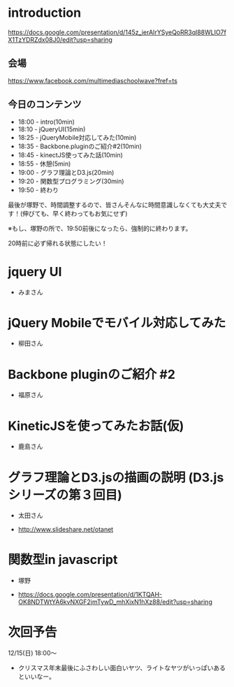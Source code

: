 # introduction

https://docs.google.com/presentation/d/145z_ierAIrYSyeQoRR3ql88WLIO7fX1TzYDRZdx08J0/edit?usp=sharing

## 会場

https://www.facebook.com/multimediaschoolwave?fref=ts

## 今日のコンテンツ

- 18:00 - intro(10min)
- 18:10 - jQueryUI(15min)
- 18:25 - jQueryMobile対応してみた(10min)
- 18:35 - Backbone.pluginのご紹介#2(10min)
- 18:45 - kinectJS使ってみた話(10min)
- 18:55 - 休憩(5min)
- 19:00 - グラフ理論とD3.js(20min)
- 19:20 - 関数型プログラミング(30min)
- 19:50 - 終わり

最後が塚野で、時間調整するので、皆さんそんなに時間意識しなくても大丈夫です！(伸びても、早く終わってもお気にせず)

※もし、塚野の所で、19:50前後になったら、強制的に終わります。

20時前に必ず帰れる状態にしたい！

# jquery UI

- みまさん

# jQuery Mobileでモバイル対応してみた

- 柳田さん

# Backbone pluginのご紹介 #2

- 福原さん

# KineticJSを使ってみたお話(仮)


- 鹿島さん

# グラフ理論とD3.jsの描画の説明 (D3.jsシリーズの第３回目)

- 太田さん

- http://www.slideshare.net/otanet

# 関数型in javascript

- 塚野

- https://docs.google.com/presentation/d/1KTQAH-OK8NDTWtYA6kvNXGF2jmTywD_mhXixN1hXz88/edit?usp=sharing

# 次回予告

12/15(日) 18:00〜

- クリスマス年末最後にふさわしい面白いヤツ、ライトなヤツがいっぱいあるといいなー。

